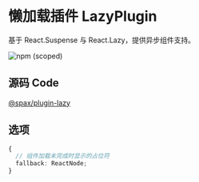 # 懒加载插件 LazyPlugin

基于 React.Suspense 与 React.Lazy，提供异步组件支持。

![npm (scoped)](https://img.shields.io/npm/v/@spax/plugin-lazy?color=4caf50)

## 源码 Code

[@spax/plugin-lazy](https://github.com/crossjs/spax/tree/master/packages/plugin-lazy)

## 选项

```typescript
{
  // 组件加载未完成时显示的占位符
  fallback: ReactNode;
}
```

